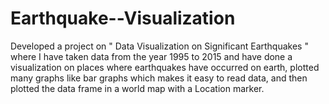 # Earthquake--Visualization

Developed a project on " Data Visualization on Significant Earthquakes " where I have taken data from the year 1995 to 2015 and have done a visualization
on places where earthquakes have occurred on earth, plotted many graphs like bar graphs which makes it easy to read data, and then plotted
the data frame in a world map with a Location marker.
